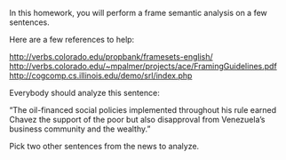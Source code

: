 In this homework, you will perform a frame semantic analysis on a few sentences.

Here are a few references to help:

http://verbs.colorado.edu/propbank/framesets-english/
http://verbs.colorado.edu/~mpalmer/projects/ace/FramingGuidelines.pdf
http://cogcomp.cs.illinois.edu/demo/srl/index.php

Everybody should analyze this sentence:

“The oil-financed social policies implemented throughout his rule earned Chavez the support of the poor but also disapproval from Venezuela’s business community and the wealthy.”

Pick two other sentences from the news to analyze.

